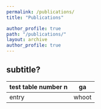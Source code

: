 ```yaml
---
permalink: /publications/
title: "Publications"

author_profile: true
path: "/publications/"
layout: archive
author_profile: true
---
```

## subtitle?
| test table number n | ga
| --- | ---
| entry | whoot
